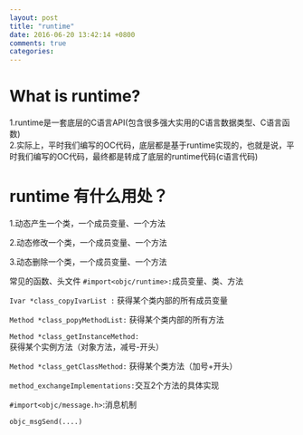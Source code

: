 ```yaml
---
layout: post
title: "runtime"
date: 2016-06-20 13:42:14 +0800
comments: true
categories: 
---
```

  
# What is runtime?
1.runtime是一套底层的C语言API(包含很多强大实用的C语言数据类型、C语言函数)  
2.实际上，平时我们编写的OC代码，底层都是基于runtime实现的，也就是说，平时我们编写的OC代码，最终都是转成了底层的runtime代码(c语言代码)

# runtime 有什么用处？
1.动态产生一个类，一个成员变量、一个方法

2.动态修改一个类，一个成员变量、一个方法

3.动态删除一个类，一个成员变量、一个方法

常见的函数、头文件
`#import<objc/runtime>:`成员变量、类、方法

`Ivar *class_copyIvarList :` 获得某个类内部的所有成员变量

`Method *class_popyMethodList:` 获得某个类内部的所有方法

`Method *class_getInstanceMethod:` 获得某个实例方法（对象方法，减号-开头）

`Method *class_getClassMethod:` 获得某个类方法（加号+开头）

`method_exchangeImplementations:`交互2个方法的具体实现

`#import<objc/message.h>`:消息机制

`objc_msgSend(....)`




